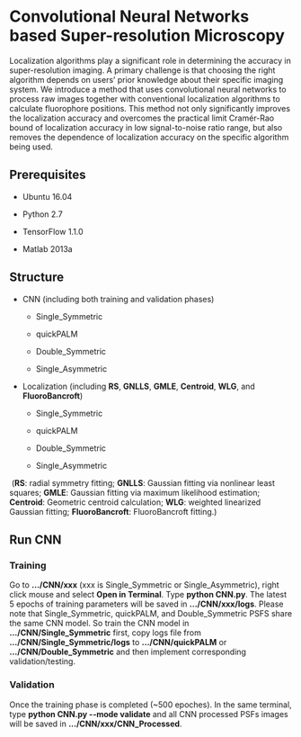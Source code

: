 # Convolutional Neural Networks based Super-resolution Microscopy
Localization algorithms play a significant role in determining the accuracy in super-resolution imaging. A primary challenge is that choosing the right algorithm depends on users’ prior knowledge about their specific imaging system. We introduce a method that uses convolutional neural networks to process raw images together with conventional localization algorithms to calculate fluorophore positions. This method not only significantly improves the localization accuracy and overcomes the practical limit Cramér-Rao bound of localization accuracy in low signal-to-noise ratio range, but also removes the dependence of localization accuracy on the specific algorithm being used.

## Prerequisites
  - Ubuntu 16.04
	
  - Python 2.7
  
  - TensorFlow 1.1.0
  
  - Matlab 2013a

## Structure
  - CNN (including both training and validation phases)
  
	- Single_Symmetric
	
	- quickPALM
	
	- Double_Symmetric
	
	- Single_Asymmetric
	
  - Localization (including **RS**, **GNLLS**, **GMLE**, **Centroid**, **WLG**, and **FluoroBancroft**)
  
	- Single_Symmetric
	
	- quickPALM
	
	- Double_Symmetric
	
	- Single_Asymmetric
	
  (**RS**: radial symmetry fitting; **GNLLS**: Gaussian fitting via nonlinear least squares; **GMLE**: Gaussian fitting via maximum likelihood estimation; **Centroid**: Geometric centroid calculation; **WLG**: weighted linearized Gaussian fitting; **FluoroBancroft**: FluoroBancroft fitting.)

## Run CNN
### Training
Go to **.../CNN/xxx** (xxx is Single_Symmetric or Single_Asymmetric), right click mouse and select **Open in Terminal**. Type **python CNN.py**. The latest 5 epochs of training parameters will be saved in **.../CNN/xxx/logs**. Please note that Single_Symmetric, quickPALM, and Double_Symmetric PSFS share the same CNN model. So train the CNN model in **.../CNN/Single_Symmetric** first, copy logs file from **.../CNN/Single_Symmetric/logs** to **.../CNN/quickPALM** or **.../CNN/Double_Symmetric** and then implement corresponding validation/testing.
### Validation
Once the training phase is completed (~500 epoches). In the same terminal, type **python CNN.py --mode validate** and all CNN processed PSFs images will be saved in **.../CNN/xxx/CNN_Processed**. 



